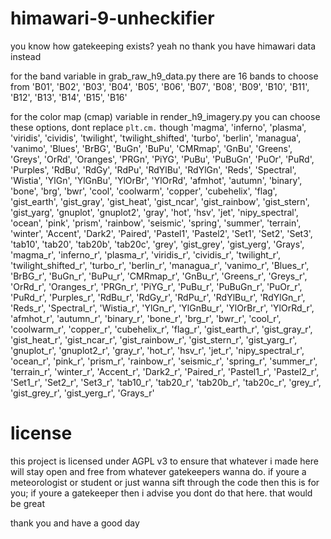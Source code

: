 # himawari-9-unheckifier
you know how gatekeeping exists? yeah no thank you have himawari data instead

for the band variable in grab_raw_h9_data.py there are 16 bands to choose from
'B01', 'B02', 'B03', 'B04', 'B05', 'B06', 'B07', 'B08', 'B09', 'B10', 'B11', 'B12', 'B13', 'B14', 'B15', 'B16'

for the color map (cmap) variable in render_h9_imagery.py you can choose these options, dont replace `plt.cm.` though
'magma', 'inferno', 'plasma', 'viridis', 'cividis', 'twilight', 'twilight_shifted', 'turbo', 'berlin', 'managua', 'vanimo', 'Blues', 'BrBG', 'BuGn', 'BuPu', 'CMRmap', 'GnBu', 'Greens', 'Greys', 'OrRd', 'Oranges', 'PRGn', 'PiYG', 'PuBu', 'PuBuGn', 'PuOr', 'PuRd', 'Purples', 'RdBu', 'RdGy', 'RdPu', 'RdYlBu', 'RdYlGn', 'Reds', 'Spectral', 'Wistia', 'YlGn', 'YlGnBu', 'YlOrBr', 'YlOrRd', 'afmhot', 'autumn', 'binary', 'bone', 'brg', 'bwr', 'cool', 'coolwarm', 'copper', 'cubehelix', 'flag', 'gist_earth', 'gist_gray', 'gist_heat', 'gist_ncar', 'gist_rainbow', 'gist_stern', 'gist_yarg', 'gnuplot', 'gnuplot2', 'gray', 'hot', 'hsv', 'jet', 'nipy_spectral', 'ocean', 'pink', 'prism', 'rainbow', 'seismic', 'spring', 'summer', 'terrain', 'winter', 'Accent', 'Dark2', 'Paired', 'Pastel1', 'Pastel2', 'Set1', 'Set2', 'Set3', 'tab10', 'tab20', 'tab20b', 'tab20c', 'grey', 'gist_grey', 'gist_yerg', 'Grays', 'magma_r', 'inferno_r', 'plasma_r', 'viridis_r', 'cividis_r', 'twilight_r', 'twilight_shifted_r', 'turbo_r', 'berlin_r', 'managua_r', 'vanimo_r', 'Blues_r', 'BrBG_r', 'BuGn_r', 'BuPu_r', 'CMRmap_r', 'GnBu_r', 'Greens_r', 'Greys_r', 'OrRd_r', 'Oranges_r', 'PRGn_r', 'PiYG_r', 'PuBu_r', 'PuBuGn_r', 'PuOr_r', 'PuRd_r', 'Purples_r', 'RdBu_r', 'RdGy_r', 'RdPu_r', 'RdYlBu_r', 'RdYlGn_r', 'Reds_r', 'Spectral_r', 'Wistia_r', 'YlGn_r', 'YlGnBu_r', 'YlOrBr_r', 'YlOrRd_r', 'afmhot_r', 'autumn_r', 'binary_r', 'bone_r', 'brg_r', 'bwr_r', 'cool_r', 'coolwarm_r', 'copper_r', 'cubehelix_r', 'flag_r', 'gist_earth_r', 'gist_gray_r', 'gist_heat_r', 'gist_ncar_r', 'gist_rainbow_r', 'gist_stern_r', 'gist_yarg_r', 'gnuplot_r', 'gnuplot2_r', 'gray_r', 'hot_r', 'hsv_r', 'jet_r', 'nipy_spectral_r', 'ocean_r', 'pink_r', 'prism_r', 'rainbow_r', 'seismic_r', 'spring_r', 'summer_r', 'terrain_r', 'winter_r', 'Accent_r', 'Dark2_r', 'Paired_r', 'Pastel1_r', 'Pastel2_r', 'Set1_r', 'Set2_r', 'Set3_r', 'tab10_r', 'tab20_r', 'tab20b_r', 'tab20c_r', 'grey_r', 'gist_grey_r', 'gist_yerg_r', 'Grays_r'

# license
this project is licensed under AGPL v3 to ensure that whatever i made here will stay open and free from whatever gatekeepers wanna do.
if youre a meteorologist or student or just wanna sift through the code then this is for you; if youre a gatekeeper then i advise you dont do that here. that would be great

thank you and have a good day
